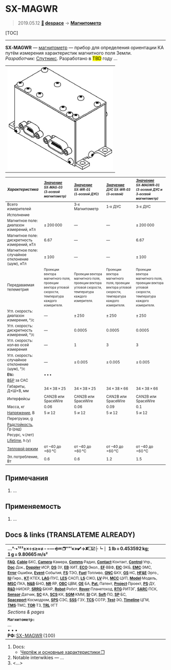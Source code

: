 # SX-MAGWR
> 2019.05.12 **[🚀](../index/index.md) [despace](index.md)** → **[Магнитометр](sensor.md)**

[TOC]

---

**SX‑MAGWR** — [магнитометр](sensor.md) — прибор для определения ориентации КА путём измерения характеристик магнитного поля Земли.  
*Разработчик:* [Спутникс](zz_sputnix.md). Разработано в <mark>TBD</mark> году …

||
|:--|
| ![](f/sensor/s/sx_magwr_pic1.png)  |

<small>


|*Характеристика*|*[Значение](si.md) <small>SX‑MAG‑03<br> (3‑осевой магнитометр)</small>*|*[Значение](si.md) <small>SX‑WR‑01<br> (1‑осевой ДУС)</small>*|*[Значение](si.md) <small>ДУС SX‑WR‑03<br> (3‑осевой)</small>*|*[Значение](si.md) <small>SX‑MAGWR‑01<br> (3‑осевой ДУС и<br> 3‑осевой магнитометр)</small>*|
|:--|:--|:--|:--|:--|
|Всего измерителей  |  |  3‑x Магнитометр  |  1‑x ДУС  |  3‑x ДУС  |  3‑x ДУС<br> 3‑x Магнитометр  |
|Исполнение  |  |  |  |  |  |
|Магнитное поле: диапазон измерений, нТл  |  ± 200 000  |  —  |  —  |  ± 200 000  |
|Магнитное поле: дискретность измерений, нТл  |  6.67  |  —  |  —  |  6.67  |
|Магнитное поле: случайное отклонение (шум), нТл  |  ± 100  |  —  |  —  |  ± 100  |
|Передаваемая телеметрия  | <small>Проекции вектора магнитного поля, проекции вектора угловой скорости, температура каждого измерителя.</small>  | <small>Проекции вектора магнитного поля, проекции вектора угловой скорости, температура каждого измерителя.</small>  | <small>Проекции вектора магнитного поля, проекции вектора угловой скорости, температура каждого измерителя.</small>  | <small>Проекции вектора магнитного поля, проекции вектора угловой скорости, температура каждого измерителя.</small>  |
|Угл. скорость: диапазон измерения, °/c  |  —  |  ± 250  |  ± 250  |  ± 250  |
|Угл. скорость: дискретность измерений, °/c  |  —  |  0.0005  |  0.0005  |  0.0005  |
|Угл. скорость: кол‑во осей измерения  |  —  |  1  |  3  |  3  |
|Угл. скорость: случайное отклонение (шум), °/c  |  —  |  ± 0.005  |  ± 0.005  |  ± 0.005  |
|**Etc:**|• • •||||
|[ВБР](srrq.md) за САС  |  |  |  |  |
|Габариты, Д×Ш×В, мм  |  34 × 38 × 25  |  34 × 38 × 25  |  34 × 38 × 66  |  34 × 38 × 66  |
|Интерфейсы  | CAN2B или SpaceWire  | CAN2B или SpaceWire  | CAN2B или SpaceWire  | CAN2B или SpaceWire  |
|Масса, кг  |  0.06  |  0.06  |  0.09  |  0.1  |
|[Напряжение](voltage.md), В  |  5 и 12  |  5 и 12  |  5 и 12  |  5 и 12  |
|Перегрузки, g  |  |  |  |  |
|[Радстойкость](ion_rad.md), Гр (рад)  |  |  |  |  |
|Ресурс, ч (лет)  |  |  |  |  |
|[Lifetime](lifetime.md), h (y)|  |  |  |  |
|[Тепловой режим](tcs.md)  |  от –40 до +60 ℃  |  от –40 до +60 ℃  |  от –40 до +60 ℃  |  от –40 до +60 ℃  |
|Эл. потребление, Вт  |  0.6  |  0.6  |  1.2  |  1.5  |

</small>



<p style="page-break-after:always"> </p>

## Примечания
   1. …



## Применяемость
   1. …



<p style="page-break-after:always"> </p>

## Docs & links (TRANSLATEME ALREADY)
|…°·•¹²³±×÷≤≥≈≠ ‑ −— ⎆✉ ❐“”’«»✔→✘☐☑├┕┆ 1 lb = 0.453592 kg; 1 g = 9.80665 m/s²|
|:--|
|<small>**[FAQ](faq.md)**, **[Cable](cable.md)**·БКС, **[Camera](cam.md)**·Камера, **[Comms](comms.md)**·Радио, **[Contact](contact.md)**·Контакт, **[Control](control.md)**·Упр., **[Doc](doc.md)**·Док., **[Doppler](doppler.md)**·ИСР, **[DS](ds.md)**·ЗУ, **[EB](eb.md)**·ХИТ, **[ECO](ecology.md)**·Экол., **[EF](ef.md)**·ВВФ, **[ElC](elc.md)**·ЭКБ, **[EMC](emc.md)**·ЭМС, **[Error](error.md)**·Ошибки, **[Event](event.md)**·События, **[FS](fs.md)**·ТЭО, **[Fuel](fuel.md)**·Топливо, **[GNC](gnc.md)**·БКУ, **[GS](scs.md)**·НС, **[HF&E](hfe.md)**·Эрго., **[IU](iu.md)**·Гиро., **[KT](kt.md)**·КТЕХ, **[LAG](lag.md)**·ПУC, **[LES](les.md)**·САСП, **[LS](ls.md)**·СЖО, **[LV](lv.md)**·РН, **[MCC](mcc.md)**·ЦУП, **[Model](model.md)**·Модель, **[MSC](sc.md)**·ПКА, **[N&B](nnb.md)**·БНО, **[NR](nr.md)**·ЯР, **[OBC](obc.md)**·ЦВМ, **[OE](oe.md)**·БА, **[Pat.](патент.md)**·Патент, **[Project](project.md)**·Проект, **[PS](ps.md)**·ДУ, **[R&D](rnd.md)**·НИОКР, **[SRRQ](srrq.md)**·БКНР, **[Robot](robotics.md)**·Робот, **[Rover](rover.md)**·Планетоход, **[RTG](rtg.md)**·РИТЭГ, **[SARC](sarc.md)**·ПСК, **[Sensor](sensor.md)**·Датчик, **[SC](sc.md)**·КА, **[SCS](scs.md)**·КК, **[SGM](sgm.md)**·КММ, **[SI](si.md)**·СИ, **[Soft](soft.md)**·ПО, **[SP](sp.md)**·БС, **[Spaceport](spaceport.md)**·Космодром, **[SPS](sps.md)**·СЭС, **[SSS](sss.md)**·ГЗУ, **[TCS](tcs.md)**·СОТР, **[Test](test.md)**·ЭО, **[Timeline](timeline.md)**·ЦГМ, **[TMS](tms.md)**·ТМС, **[TOR](tor.md)**·ТЗ, **[TRL](trl.md)**·УГТ</small>|
|*Sections & pages*|
|**`Магнитометр:`**<br> … <br>• • •<br> **РФ:** [SX-MAGWR](sx_magwr.md) (100) |

   1. Docs:
      - [Чертёж и основные характеристики ❐](f/sensor/s/sx_magwr_sputnix_ru.pdf)
   1. Notable interwikies — …
   1. <…>
